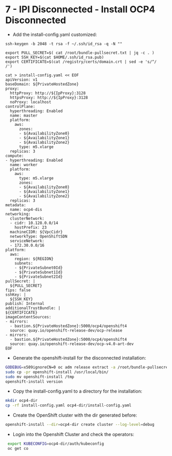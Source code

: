 # 7 - IPI Disconnected - Install OCP4 Disconnected

* Add the install-config.yaml customized:

```
ssh-keygen -b 2048 -t rsa -f ~/.ssh/id_rsa -q -N ""

export PULL_SECRET=$( cat /root/bundle-pullsecret.txt | jq -c . )
export SSH_KEY=$(cat $HOME/.ssh/id_rsa.pub)
export CERTIFICATE=$(cat /registry/certs/domain.crt | sed -e 's/^/     /')

cat > install-config.yaml << EOF
apiVersion: v1
baseDomain: ${PrivateHostedZone}
proxy:
  httpProxy: http://${IpProxy}:3128
  httpsProxy: http://${IpProxy}:3128 
  noProxy: localhost
controlPlane:
  hyperthreading: Enabled
  name: master
  platform:
    aws:
      zones:
      - ${AvailabilityZone0}
      - ${AvailabilityZone1}
      - ${AvailabilityZone2}
      type: m5.xlarge
  replicas: 3
compute:
- hyperthreading: Enabled
  name: worker
  platform:
    aws:
      type: m5.xlarge
      zones:
      - ${AvailabilityZone0}
      - ${AvailabilityZone1}
      - ${AvailabilityZone2}
  replicas: 3
metadata:
  name: ocp4-dis
networking:
  clusterNetwork:
  - cidr: 10.128.0.0/14
    hostPrefix: 23
  machineCIDR: ${VpcCidr}
  networkType: OpenShiftSDN
  serviceNetwork:
  - 172.30.0.0/16
platform:
  aws:
    region: ${REGION}
    subnets: 
    - ${PrivateSubnet0Id}
    - ${PrivateSubnet1Id}
    - ${PrivateSubnet2Id}
pullSecret: |
  ${PULL_SECRET}
fips: false
sshKey: |
  ${SSH_KEY}
publish: Internal
additionalTrustBundle: |
${CERTIFICATE}
imageContentSources:
- mirrors:
  - bastion.${PrivateHostedZone}:5000/ocp4/openshift4
  source: quay.io/openshift-release-dev/ocp-release
- mirrors:
  - bastion.${PrivateHostedZone}:5000/ocp4/openshift4
  source: quay.io/openshift-release-dev/ocp-v4.0-art-dev
EOF
```

* Generate the openshift-install for the disconnected installation:

```bash
GODEBUG=x509ignoreCN=0 oc adm release extract -a /root/bundle-pullsecret.txt --command=openshift-install "bastion.${PrivateHostedZone}:5000/ocp4/openshift4:${OCP_RELEASE}-${ARCHITECTURE}"
sudo cp -pr openshift-install /usr/local/bin/
sudo mv openshift-install /tmp
openshift-install version 
```

* Copy the install-config.yaml to a directory for the installation:

```bash
mkdir ocp4-dir
cp -rf install-config.yaml ocp4-dir/install-config.yaml
```

* Create the OpenShift cluster with the dir generated before:

```bash
openshift-install --dir=ocp4-dir create cluster --log-level=debug
```

* Login into the Openshift Cluster and check the operators:

```bash
 export KUBECONFIG=ocp4-dir/auth/kubeconfig
 oc get co
```
